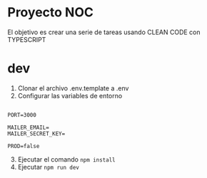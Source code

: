 # Proyecto NOC

El objetivo es crear una serie de tareas usando CLEAN CODE con TYPESCRIPT

# dev
1. Clonar el archivo .env.template a .env
2. Configurar las variables de entorno

```

PORT=3000

MAILER_EMAIL=
MAILER_SECRET_KEY=

PROD=false

```

3. Ejecutar el comando ```npm install```
4. Ejecutar ```npm run dev```
